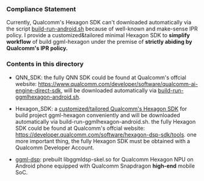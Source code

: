 ### Compliance Statement

Currently, Qualcomm's Hexagon SDK can't downloaded automatically via the script [build-run-android.sh](https://github.com/zhouwg/ggml-hexagon/blob/self-build/scripts/build-run-android.sh) because of well-known and make-sense IPR policy. I provide a customized&tailored minimal Hexagon SDK to **simplify workflow** of build ggml-hexagon under the premise of **strictly abiding by Qualcomm's IPR policy.**

### Contents in this directory

- QNN_SDK: the fully QNN SDK could be found at Qualcomm's offcial website: https://www.qualcomm.com/developer/software/qualcomm-ai-engine-direct-sdk, will be downloaded automatically via [build-run-ggmlhexagon-android.sh](https://github.com/zhouwg/ggml-hexagon/blob/self-build/scripts/build-run-ggmlhexagon-android.sh).

- Hexagon_SDK: a [customized/tailored Qualcomm's Hexagon SDK](https://github.com/zhouwg/toolchain/blob/main/minimal-hexagon-sdk-6.2.0.1.xz) for build project ggml-hexagon conveniently and will be downloaded automatically via build-run-ggmlhexagon-android.sh. the fully Hexagon SDK could be found at Qualcomm's offcial website: https://developer.qualcomm.com/software/hexagon-dsp-sdk/tools. one more important thing, the fully Hexagon SDK must be obtained with a Qualcomm Developer Account.

- [ggml-dsp](https://github.com/zhouwg/ggml-hexagon/tree/self-build/prebuilts/ggml-dsp): prebuilt libggmldsp-skel.so for Qualcomm Hexagon NPU on Android phone equipped with Qualcomm Snapdragon <b>high-end</b> mobile SoC.
